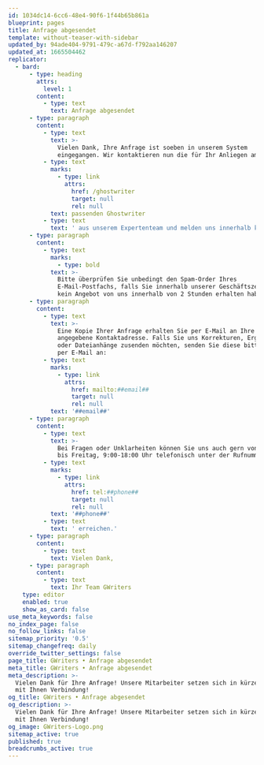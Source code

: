 ```yaml
---
id: 1034dc14-6cc6-48e4-90f6-1f44b65b861a
blueprint: pages
title: Anfrage abgesendet
template: without-teaser-with-sidebar
updated_by: 94ade404-9791-479c-a67d-f792aa146207
updated_at: 1665504462
replicator:
  - bard:
      - type: heading
        attrs:
          level: 1
        content:
          - type: text
            text: Anfrage abgesendet
      - type: paragraph
        content:
          - type: text
            text: >-
              Vielen Dank, Ihre Anfrage ist soeben in unserem System
              eingegangen. Wir kontaktieren nun die für Ihr Anliegen am besten 
          - type: text
            marks:
              - type: link
                attrs:
                  href: /ghostwriter
                  target: null
                  rel: null
            text: passenden Ghostwriter
          - type: text
            text: ' aus unserem Expertenteam und melden uns innerhalb kürzester Zeit mit einem unverbindlichen Angebot bei Ihnen zurück.'
      - type: paragraph
        content:
          - type: text
            marks:
              - type: bold
            text: >-
              Bitte überprüfen Sie unbedingt den Spam-Order Ihres
              E-Mail-Postfachs, falls Sie innerhalb unserer Geschäftszeiten noch
              kein Angebot von uns innerhalb von 2 Stunden erhalten haben.
      - type: paragraph
        content:
          - type: text
            text: >-
              Eine Kopie Ihrer Anfrage erhalten Sie per E-Mail an Ihre
              angegebene Kontaktadresse. Falls Sie uns Korrekturen, Ergänzungen
              oder Dateianhänge zusenden möchten, senden Sie diese bitte einfach
              per E-Mail an: 
          - type: text
            marks:
              - type: link
                attrs:
                  href: mailto:##email##
                  target: null
                  rel: null
            text: '##email##'
      - type: paragraph
        content:
          - type: text
            text: >-
              Bei Fragen oder Unklarheiten können Sie uns auch gern von Montag
              bis Freitag, 9:00-18:00 Uhr telefonisch unter der Rufnummer 
          - type: text
            marks:
              - type: link
                attrs:
                  href: tel:##phone##
                  target: null
                  rel: null
            text: '##phone##'
          - type: text
            text: ' erreichen.'
      - type: paragraph
        content:
          - type: text
            text: Vielen Dank,
      - type: paragraph
        content:
          - type: text
            text: Ihr Team GWriters
    type: editor
    enabled: true
    show_as_card: false
use_meta_keywords: false
no_index_page: false
no_follow_links: false
sitemap_priority: '0.5'
sitemap_changefreq: daily
override_twitter_settings: false
page_title: GWriters • Anfrage abgesendet
meta_title: GWriters • Anfrage abgesendet
meta_description: >-
  Vielen Dank für Ihre Anfrage! Unsere Mitarbeiter setzen sich in kürzester Zeit
  mit Ihnen Verbindung!
og_title: GWriters • Anfrage abgesendet
og_description: >-
  Vielen Dank für Ihre Anfrage! Unsere Mitarbeiter setzen sich in kürzester Zeit
  mit Ihnen Verbindung!
og_image: GWriters-Logo.png
sitemap_active: true
published: true
breadcrumbs_active: true
---
```

